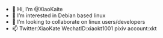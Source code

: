 - 👋 Hi, I’m @XiaoKaite
- 👀 I’m interested in Debian based linux
- 💞️ I’m looking to collaborate on linux users/developers
- 📫 Twitter:XiaoKate  WechatID:xiaokt1001 pixiv account:xkt

<!---
XiaoKaite/XiaoKaite is a ✨ special ✨ repository because its `README.md` (this file) appears on your GitHub profile.
You can click the Preview link to take a look at your changes.
--->
